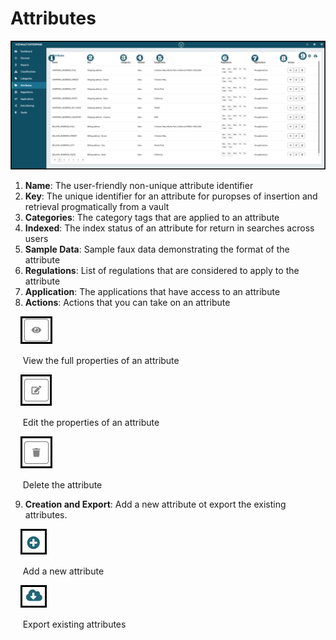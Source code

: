 # Attributes


![attributes](../assets/images/attributes.png "Attributes Annotates")

1. **Name**: The user-friendly non-unique attribute identifier
2. **Key**: The unique identifier for an attribute for puropses of insertion and retrieval progmatically from a vault
3. **Categories**: The category tags that are applied to an attribute
4. **Indexed**: The index status of an attribute for return in searches across users
5. **Sample Data**: Sample faux data demonstrating the format of the attribute
6. **Regulations**: List of regulations that are considered to apply to the attribute
7. **Application**: The applications that have access to an attribute
8. **Actions**: Actions that you can take on an attribute

&nbsp;&nbsp;&nbsp;&nbsp;![view](../assets/images/view.png "View")

&nbsp;&nbsp;&nbsp;&nbsp;&nbsp;View the full properties of an attribute

&nbsp;&nbsp;&nbsp;&nbsp;![edit](../assets/images/edit.png "Edit")

&nbsp;&nbsp;&nbsp;&nbsp;&nbsp;Edit the properties of an attribute

&nbsp;&nbsp;&nbsp;&nbsp;![delete](../assets/images/delete.png "Delete")

&nbsp;&nbsp;&nbsp;&nbsp;&nbsp;Delete the attribute

9. **Creation and Export**: Add a new attribute ot export the existing attributes.

&nbsp;&nbsp;&nbsp;&nbsp;![Add](../assets/images/Add.png "Add")

&nbsp;&nbsp;&nbsp;&nbsp;&nbsp;Add a new attribute

&nbsp;&nbsp;&nbsp;&nbsp;![export](../assets/images/export.png "Export")

&nbsp;&nbsp;&nbsp;&nbsp;&nbsp;Export existing attributes
